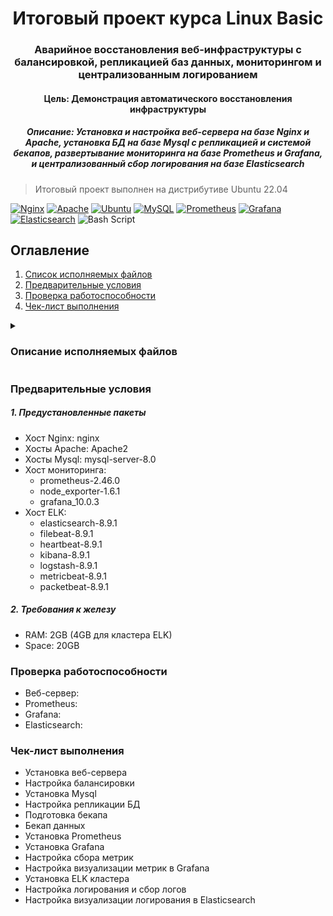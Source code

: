 <h1 align="center">Итоговый проект курса Linux Basic</a> 
<h3 align="center">Аварийное восстановления веб-инфраструктуры с балансировкой, репликацией баз данных, мониторингом и централизованным логированием</h3>
<h4 align="center">Цель: Демонстрация автоматического восстановления инфраструктуры</h4>
<h5 align="center">Описание: Установка и настройка веб-сервера на базе Nginx и Apache, установка БД на базе Mysql с репликацией и системой бекапов, развертывание мониторинга на базе Prometheus и Grafana, и централизованный сбор логирования на базе Elasticsearch</h5>
  
> Итоговый проект выполнен на дистрибутиве Ubuntu 22.04

[![Nginx](https://img.shields.io/badge/nginx-%23009639.svg?style=for-the-badge&logo=nginx&logoColor=white)](https://nginx.org/ru/)
[![Apache](https://img.shields.io/badge/apache-%23D42029.svg?style=for-the-badge&logo=apache&logoColor=white)](https://www.apache.org)
[![Ubuntu](https://img.shields.io/badge/Ubuntu-E95420?style=for-the-badge&logo=ubuntu&logoColor=white)](https://ubuntu.com)
[![MySQL](https://img.shields.io/badge/mysql-4479A1.svg?style=for-the-badge&logo=mysql&logoColor=white)](https://www.mysql.com)
[![Prometheus](https://img.shields.io/badge/Prometheus-E6522C?style=for-the-badge&logo=Prometheus&logoColor=white)](https://prometheus.io)
[![Grafana](https://img.shields.io/badge/grafana-%23F46800.svg?style=for-the-badge&logo=grafana&logoColor=white)](https://grafana.com)
[![Elasticsearch](https://img.shields.io/badge/elasticsearch-%230377CC.svg?style=for-the-badge&logo=elasticsearch&logoColor=white)](https://www.elastic.co/elasticsearch)
![Bash Script](https://img.shields.io/badge/bash_script-%23121011.svg?style=for-the-badge&logo=gnu-bash&logoColor=white)

<h2 aligh="left">Оглавление</h2>

1. [Список исполняемых файлов](#Описание-исполняемых-файлов)
2. [Предварительные условия](#Предварительные-условия)
3. [Проверка работоспособности](#Проверка-работоспособности)
4. [Чек-лист выполнения](#Чек-лист-выполнения)

<details>
<summary><h3 align="left">Описание исполняемых файлов</h3></summary>

Исполняемый файл | Описание
--- | --- 
1 | test
1 | test
1 | test
1 | test
1 | test
1 | test
1 | test
</details>

<h3 align="left">Предварительные условия</h3>
<h5 aligh="left">1. Предустановленные пакеты</h5>
  
  * Хост Nginx: nginx
  * Хосты Apache: Apache2
  * Хосты Mysql: mysql-server-8.0
  * Хост мониторинга: 
    * prometheus-2.46.0 
    * node_exporter-1.6.1
    * grafana_10.0.3
  * Хост ELK:
    * elasticsearch-8.9.1
    * filebeat-8.9.1
    * heartbeat-8.9.1
    * kibana-8.9.1
    * logstash-8.9.1
    * metricbeat-8.9.1
    * packetbeat-8.9.1
  
  <h5 aligh="left">2. Требования к железу</h5>
  
  * RAM: 2GB (4GB для кластера ELK)
  * Space: 20GB

<h3 align="left">Проверка работоспособности</h3>
  
  * Веб-сервер: 
  * Prometheus:
  * Grafana:
  * Elasticsearch:

<h3 aligh=left">Чек-лист выполнения</h3>

  * Установка веб-сервера
  * Настройка балансировки
  * Установка Mysql
  * Настройка репликации БД
  * Подготовка бекапа
  * Бекап данных
  * Установка Prometheus
  * Установка Grafana
  * Настройка сбора метрик
  * Настройка визуализации метрик в Grafana
  * Установка ELK кластера
  * Настройка логирования и сбор логов
  * Настройка визуализации логирования в Elasticsearch
